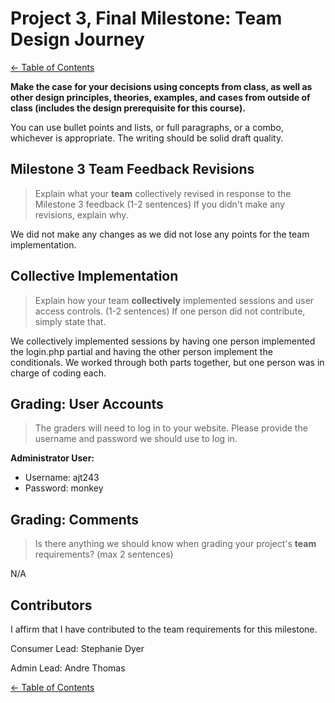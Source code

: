 # Project 3, Final Milestone: **Team** Design Journey

[← Table of Contents](design-journey.md)

**Make the case for your decisions using concepts from class, as well as other design principles, theories, examples, and cases from outside of class (includes the design prerequisite for this course).**

You can use bullet points and lists, or full paragraphs, or a combo, whichever is appropriate. The writing should be solid draft quality.


## Milestone 3 Team Feedback Revisions
> Explain what your **team** collectively revised in response to the Milestone 3 feedback (1-2 sentences)
> If you didn't make any revisions, explain why.

We did not make any changes as we did not lose any points for the team implementation.


## Collective Implementation
> Explain how your team **collectively** implemented sessions and user access controls. (1-2 sentences)
> If one person did not contribute, simply state that.

We collectively implemented sessions by having one person implemented the login.php partial and having the other person implement the conditionals. We worked through both parts together, but one person was in charge of coding each.

## Grading: User Accounts
> The graders will need to log in to your website.
> Please provide the username and password we should use to log in.

**Administrator User:**

- Username: ajt243
- Password: monkey


## Grading: Comments
> Is there anything we should know when grading your project's **team** requirements? (max 2 sentences)

N/A


## Contributors

I affirm that I have contributed to the team requirements for this milestone.

Consumer Lead: Stephanie Dyer

Admin Lead: Andre Thomas


[← Table of Contents](design-journey.md)
